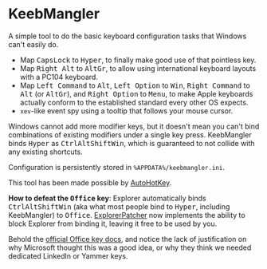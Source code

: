 # KeebMangler

A simple tool to do the basic keyboard configuration tasks that Windows can't easily do.

* Map <kbd>CapsLock</kbd> to <kbd>Hyper</kbd>, to finally make good use of that pointless key.
* Map <kbd>Right Alt</kbd> to <kbd>AltGr</kbd>, to allow using international keyboard layouts with a PC104 keyboard.
* Map <kbd>Left Command</kbd> to <kbd>Alt</kbd>, <kbd>Left Option</kbd> to <kbd>Win</kbd>, <kbd>Right Command</kbd> to <kbd>Alt</kbd> (or <kbd>AltGr</kbd>), and <kbd>Right Option</kbd> to <kbd>Menu</kbd>, to make Apple keyboards actually conform to the established standard every other OS expects.
* `xev`-like event spy using a tooltip that follows your mouse cursor.

Windows cannot add more modifier keys, but it doesn't mean you can't bind combinations of existing modifiers under a single key press. KeebMangler binds <kbd>Hyper</kbd> as <kbd>Ctrl</kbd><kbd>Alt</kbd><kbd>Shift</kbd><kbd>Win</kbd>, which is guaranteed to not collide with any existing shortcuts.

Configuration is persistently stored in `%APPDATA%/keebmangler.ini`.

This tool has been made possible by [AutoHotKey](https://www.autohotkey.com/).

**How to defeat the <kbd>Office</kbd> key**: Explorer automatically binds <kbd>Ctrl</kbd><kbd>Alt</kbd><kbd>Shift</kbd><kbd>Win</kbd> (aka what most people bind to <kbd>Hyper</kbd>, including KeebMangler) to <kbd>Office</kbd>. [ExplorerPatcher](https://github.com/valinet/ExplorerPatcher) now implements the ability to block Explorer from binding it, leaving it free to be used by you.

Behold the [official Office key docs](https://support.microsoft.com/en-us/topic/using-the-office-key-df8665d3-761b-4a16-84b8-2cfb830e6aff), and notice the lack of justification on why Microsoft thought this was a good idea, or why they think we needed dedicated LinkedIn or Yammer keys.

